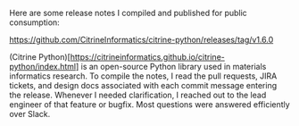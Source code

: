 Here are some release notes I compiled and published for public consumption:

https://github.com/CitrineInformatics/citrine-python/releases/tag/v1.6.0

(Citrine Python)[https://citrineinformatics.github.io/citrine-python/index.html]
is an open-source Python library used in materials informatics research.
To compile the notes, I read the pull requests, JIRA tickets, and
design docs associated with each commit message entering the release. Whenever
I needed clarification, I reached out to the lead engineer of that feature or
bugfix. Most questions were answered efficiently over Slack.
